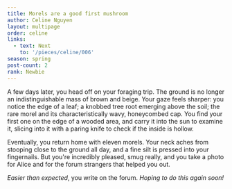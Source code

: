 ```yaml
---
title: Morels are a good first mushroom
author: Celine Nguyen
layout: multipage
order: celine
links:
  - text: Next
    to: '/pieces/celine/006'
season: spring
post-count: 2
rank: Newbie
---
```


A few days later, you head off on your foraging trip. The ground is no longer an indistinguishable mass of brown and beige. Your gaze feels sharper: you notice the edge of a leaf; a knobbed tree root emerging above the soil; the rare morel and its characteristically wavy, honeycombed cap. You find your first one on the edge of a wooded area, and carry it into the sun to examine it, slicing into it with a paring knife to check if the inside is hollow.

Eventually, you return home with eleven morels. Your neck aches from stooping close to the ground all day, and a fine silt is pressed into your fingernails. But you're incredibly pleased, smug really, and you take a photo for Alice and for the forum strangers that helped you out.

*Easier than expected*, you write on the forum. *Hoping to do this again soon!*

